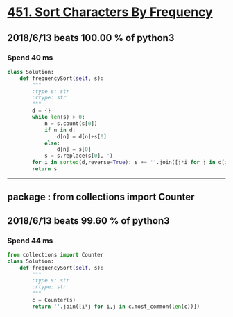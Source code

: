 # [451. Sort Characters By Frequency](https://leetcode.com/problems/sort-characters-by-frequency/description/)

## 2018/6/13 beats 100.00 % of python3
### Spend 40 ms
```python
class Solution:
    def frequencySort(self, s):
        """
        :type s: str
        :rtype: str
        """
        d = {}
        while len(s) > 0:
            n = s.count(s[0])
            if n in d:
                d[n] = d[n]+s[0]
            else:
                d[n] = s[0]
            s = s.replace(s[0],'')
        for i in sorted(d,reverse=True): s += ''.join([j*i for j in d[i]])
        return s
```
---
## package : from collections import Counter
## 2018/6/13 beats 99.60 % of python3
### Spend 44 ms
```python
from collections import Counter
class Solution:
    def frequencySort(self, s):
        """
        :type s: str
        :rtype: str
        """
        c = Counter(s)
        return ''.join([i*j for i,j in c.most_common(len(c))])
```
